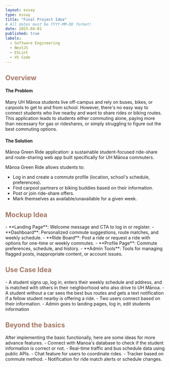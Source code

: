 ```yaml
---
layout: essay
type: essay
title: "Final Project Idea"
# All dates must be YYYY-MM-DD format!
date: 2025-04-01
published: true
labels:
  - Software Engineering
  - NextJS
  - ESLint
  - VS Code
---
```


<h2 style="Color:#A47864">Overview</h2>
<h4>The Problem</h4>
Many UH Mānoa students live off-campus and rely on buses, bikes, or carpools to get to and from school. However, there's no easy way to connect students who live nearby and want to share rides or biking routes. This application leads to students either commuting alone, paying more than necessary for gas or rideshares, or simply struggling to figure out the best commuting options.

<h4>The Solution</h4>
Mānoa Green Ride application: a sustainable student-focused ride-share and route-sharing web app built specifically for UH Mānoa commuters.

Mānoa Green Ride allows students to:
- Log in and create a commute profile (location, school's schedule, preferences).
- Find carpool partners or biking buddies based on their information.
- Post or join ride-share offers.
- Mark themselves as available/unavailable for a given week.

<h2 style="Color:#A47864">Mockup Idea</h2>
- **Landing Page**: Welcome message and CTA to log in or register.
- **Dashboard**: Personalized commute suggestions, route matches, and weekly schedule.
- **Ride Board**: Post a ride or request a ride with options for one-time or weekly commutes.
- **Profile Page**: Commute preferences, schedule, and history.
- **Admin Tools**: Tools for managing flagged posts, inappropriate content, or account issues.

<h2 style="Color:#A47864">Use Case Idea</h2>
- A student signs up, log in, enters their weekly schedule and address, and is matched with others in their neighborhood who also drive to UH Mānoa.
- A student without a car sees the best bus routes and gets a text notification if a fellow student nearby is offering a ride.
- Two users connect based on their information.
- Admin goes to landing pages, log in, edit students information

<h2 style="Color:#A47864">Beyond the basics</h2>
After implementing the basic functionally, here are some ideas for more advance features.
- Connect with Manoa's database to check if the student information is correct or not.
- Real-time traffic and bus schedule data using public APIs.
- Chat feature for users to coordinate rides.
- Tracker based on commute method.
- Notification for ride match alerts or schedule changes.
